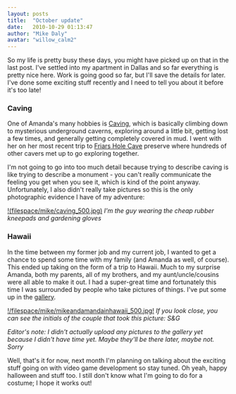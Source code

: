 ```yaml
---
layout: posts
title:  "October update"
date:   2010-10-29 01:13:47
author: "Mike Daly"
avatar: "willow_calm2"
---
```

So my life is pretty busy these days, you might have picked up on that in the last post. I've settled into my apartment in Dallas and so far everything is pretty nice here. Work is going good so far, but I'll save the details for later. I've done some exciting stuff recently and I need to tell you about it before it's too late!

### Caving

One of Amanda's many hobbies is [Caving](http://en.wikipedia.org/wiki/Caving), which is basically climbing down to mysterious underground caverns, exploring around a little bit, getting lost a few times, and generally getting completely covered in mud. I went with her on her most recent trip to [Friars Hole Cave](http://www.wvencyclopedia.org/articles/2071) preserve where hundreds of other cavers met up to go exploring together.

I'm not going to go into too much detail because trying to describe caving is like trying to describe a monument - you can't really communicate the feeling you get when you see it, which is kind of the point anyway. Unfortunately, I also didn't really take pictures so this is the only photographic evidence I have of my adventure:

[!(filespace/mike/caving_500.jpg)](/filespace/mike/caving_1000.jpg)
_I'm the guy wearing the cheap rubber kneepads and gardening gloves_

### Hawaii

In the time between my former job and my current job, I wanted to get a chance to spend some time with my family (and Amanda as well, of course). This ended up taking on the form of a trip to Hawaii. Much to my surprise Amanda, both my parents, all of my brothers, and my aunt/uncle/cousins were all able to make it out. I had a super-great time and fortunately this time I was surrounded by people who take pictures of things. I've put some up in the [gallery](/gallery/mike-vacations).

[!/filespace/mike/mikeandamandainhawaii_500.jpg!](/filespace/mike/mikeandamandainhawaii_1000.jpg)
_If you look close, you can see the initials of the couple that took this picture: S&amp;G_

_Editor's note: I didn't actually upload any pictures to the gallery yet because I didn't have time yet. Maybe they'll be there later, maybe not. Sorry_

Well, that's it for now, next month I'm planning on talking about the exciting stuff going on with video game development so stay tuned. Oh yeah, happy halloween and stuff too. I still don't know what I'm going to do for a costume; I hope it works out!
